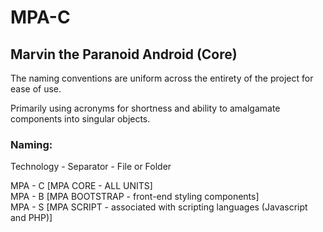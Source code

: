 # MPA-C
## Marvin the Paranoid Android (Core)

The naming conventions are uniform across the entirety of the project for ease of use. 

Primarily using acronyms for shortness and ability to amalgamate components into singular objects. 

### Naming: 

Technology - Separator - File or Folder

  MPA            -        C    [MPA CORE - ALL UNITS]</br>
  MPA            -        B    [MPA BOOTSTRAP - front-end styling components]</br>
  MPA            -        S    [MPA SCRIPT - associated with scripting languages (Javascript and PHP)]</br>
